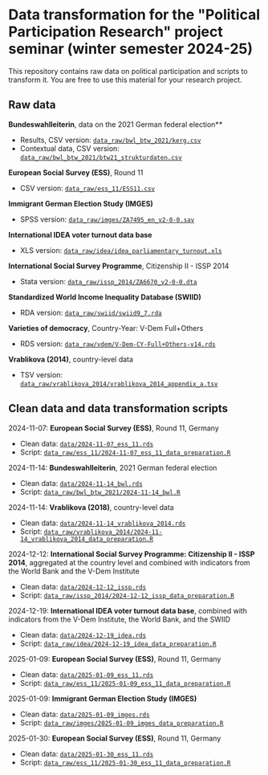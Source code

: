 # Data transformation for the "Political Participation Research" project seminar (winter semester 2024-25)

This repository contains raw data on political participation and scripts to transform it. You are free to use this material for your research project. 

## Raw data

**Bundeswahlleiterin**, data on the 2021 German federal election**

- Results, CSV version: [`data_raw/bwl_btw_2021/kerg.csv`](data_raw/bwl_btw_2021/kerg.csv)
- Contextual data, CSV version: [`data_raw/bwl_btw_2021/btw21_strukturdaten.csv`](data_raw/bwl_btw_2021/btw21_strukturdaten.csv)

**European Social Survey (ESS)**, Round 11

- CSV version: [`data_raw/ess_11/ESS11.csv`](data_raw/ess_11/ESS11.csv)

**Immigrant German Election Study (IMGES)**

- SPSS version: [`data_raw/imges/ZA7495_en_v2-0-0.sav`](data_raw/imges/ZA7495_en_v2-0-0.sav)

**International IDEA voter turnout data base**

- XLS version: [`data_raw/idea/idea_parliamentary_turnout.xls`](data_raw/idea/idea_parliamentary_turnout.xls)

**International Social Survey Programme**, Citizenship II - ISSP 2014

- Stata version: [`data_raw/issp_2014/ZA6670_v2-0-0.dta`](data_raw/issp_2014/ZA6670_v2-0-0.dta)

**Standardized World Income Inequality Database (SWIID)**

- RDA version: [`data_raw/swiid/swiid9_7.rda`](data_raw/swiid/swiid9_7.rda)

**Varieties of democracy**, Country-Year: V-Dem Full+Others

- RDS version: [`data_raw/vdem/V-Dem-CY-Full+Others-v14.rds`](data_raw/vdem/V-Dem-CY-Full+Others-v14.rds)

**Vrablikova (2014)**, country-level data

- TSV version: [`data_raw/vrablikova_2014/vrablikova_2014_appendix_a.tsv`](data_raw/vrablikova_2014/vrablikova_2014_appendix_a.tsv)


## Clean data and data transformation scripts

2024-11-07: **European Social Survey (ESS)**, Round 11, Germany

- Clean data: [`data/2024-11-07_ess_11.rds`](data/2024-11-07_ess_11.rds)
- Script: [`data_raw/ess_11/2024-11-07_ess_11_data_preparation.R`](data_raw/ess_11/2024-11-07_ess_11_data_preparation.R)

2024-11-14: **Bundeswahlleiterin**, 2021 German federal election

- Clean data: [`data/2024-11-14_bwl.rds`](data/2024-11-14_bwl.rds)
- Script: [`data_raw/bwl_btw_2021/2024-11-14_bwl.R`](data_raw/bwl_btw_2021/2024-11-14_bwl.R)

2024-11-14: **Vrablikova (2018)**, country-level data

- Clean data: [`data/2024-11-14_vrablikova_2014.rds`](data/2024-11-14_vrablikova_2014.rds)
- Script: [`data_raw/vrablikova_2014/2024-11-14_vrablikova_2014_data_preparation.R`](data_raw/vrablikova_2014/2024-11-14_vrablikova_2014_data_preparation.R)

2024-12-12: **International Social Survey Programme: Citizenship II - ISSP 2014**, aggregated at the country level and combined with indicators from the World Bank and the V-Dem Institute

- Clean data: [`data/2024-12-12_issp.rds`](data/2024-12-12_issp.rds)
- Script: [`data_raw/issp_2014/2024-12-12_issp_data_preparation.R`](data_raw/issp_2014/2024-12-12_issp_data_preparation.R)

2024-12-19: **International IDEA voter turnout data base**, combined with indicators from the V-Dem Institute, the World Bank, and the SWIID

- Clean data: [`data/2024-12-19_idea.rds`](data/2024-12-19_idea.rds)
- Script: [`data_raw/idea/2024-12-19_idea_data_preparation.R`](data_raw/idea/2024-12-19_idea_data_preparation.R)

2025-01-09: **European Social Survey (ESS)**, Round 11, Germany

- Clean data: [`data/2025-01-09_ess_11.rds`](data/2025-01-09_ess_11.rds)
- Script: [`data_raw/ess_11/2025-01-09_ess_11_data_preparation.R`](data_raw/ess_11/2025-01-09_ess_11_data_preparation.R)

2025-01-09: **Immigrant German Election Study (IMGES)**

- Clean data: [`data/2025-01-09_imges.rds`](data/2025-01-09_imges.rds)
- Script: [`data_raw/imges/2025-01-09_imges_data_preparation.R`](data_raw/imges/2025-01-09_imges_data_preparation.R)

2025-01-30: **European Social Survey (ESS)**, Round 11, Germany

- Clean data: [`data/2025-01-30_ess_11.rds`](data/2025-01-30_ess_11.rds)
- Script: [`data_raw/ess_11/2025-01-30_ess_11_data_preparation.R`](data_raw/ess_11/2025-01-30_ess_11_data_preparation.R)

